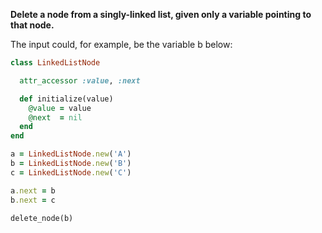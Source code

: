 **Delete a node from a singly-linked list, given only a variable pointing to that node.**

The input could, for example, be the variable b below:

```ruby
class LinkedListNode

  attr_accessor :value, :next

  def initialize(value)
    @value = value
    @next  = nil
  end
end

a = LinkedListNode.new('A')
b = LinkedListNode.new('B')
c = LinkedListNode.new('C')

a.next = b
b.next = c

delete_node(b)
```
